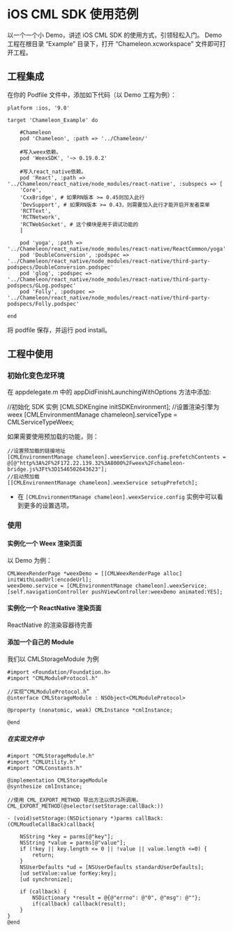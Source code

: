 # iOS CML SDK 使用范例

以一个一个小 Demo，讲述 iOS CML SDK 的使用方式，引领轻松入门。
Demo 工程在根目录 “Example” 目录下，打开 “Chameleon.xcworkspace” 文件即可打开工程。

## 工程集成

在你的 Podfile 文件中，添加如下代码（以 Demo 工程为例）：

    platform :ios, '9.0'

    target 'Chameleon_Example' do

        #Chameleon
        pod 'Chameleon', :path => '../Chameleon/'

        #写入weex依赖。
        pod 'WeexSDK', '~> 0.19.0.2'

        #写入react_native依赖。
        pod 'React', :path => '../Chameleon/react_native/node_modules/react-native', :subspecs => [
        'Core',
        'CxxBridge', # 如果RN版本 >= 0.45则加入此行
        'DevSupport', # 如果RN版本 >= 0.43，则需要加入此行才能开启开发者菜单
        'RCTText',
        'RCTNetwork',
        'RCTWebSocket', # 这个模块是用于调试功能的
        ]

        pod 'yoga', :path => '../Chameleon/react_native/node_modules/react-native/ReactCommon/yoga'
        pod 'DoubleConversion', :podspec => '../Chameleon/react_native/node_modules/react-native/third-party-podspecs/DoubleConversion.podspec'
        pod 'glog', :podspec => '../Chameleon/react_native/node_modules/react-native/third-party-podspecs/GLog.podspec'
        pod 'Folly', :podspec => '../Chameleon/react_native/node_modules/react-native/third-party-podspecs/Folly.podspec'

    end

将 podfile 保存，并运行 pod install。

## 工程中使用

### 初始化变色龙环境

在 appdelegate.m 中的 appDidFinishLaunchingWithOptions 方法中添加:

//初始化 SDK 实例
[CMLSDKEngine initSDKEnvironment];
//设置渲染引擎为 weex
[CMLEnvironmentManage chameleon].serviceType = CMLServiceTypeWeex;

如果需要使用预加载的功能，则：

    //设置预加载的链接地址
    [CMLEnvironmentManage chameleon].weexService.config.prefetchContents = @[@"http%3A%2F%2F172.22.139.32%3A8000%2Fweex%2Fchameleon-bridge.js%3Ft%3D1546502643623"];
    //启动预加载
    [[CMLEnvironmentManage chameleon].weexService setupPrefetch];

- 在 `[CMLEnvironmentManage chameleon].weexService.config` 实例中可以看到更多的设置选项。

### 使用

#### 实例化一个 Weex 渲染页面

以 Demo 为例：

    CMLWeexRenderPage *weexDemo = [[CMLWeexRenderPage alloc] initWithLoadUrl:encodeUrl];
    weexDemo.service = [CMLEnvironmentManage chameleon].weexService;
    [self.navigationController pushViewController:weexDemo animated:YES];

#### 实例化一个 ReactNative 渲染页面

ReactNative 的渲染容器待完善

#### 添加一个自己的 Module

我们以 CMLStorageModule 为例

    #import <Foundation/Foundation.h>
    #import "CMLModuleProtocol.h"

    //实现“CMLModuleProtocol.h”
    @interface CMLStorageModule : NSObject<CMLModuleProtocol>

    @property (nonatomic, weak) CMLInstance *cmlInstance;

    @end

##### 在实现文件中

    #import "CMLStorageModule.h"
    #import "CMLUtility.h"
    #import "CMLConstants.h"

    @implementation CMLStorageModule
    @synthesize cmlInstance;

    //使用 CML_EXPORT_METHOD 导出方法以供JS所调用。
    CML_EXPORT_METHOD(@selector(setStorage:callBack:))

    - (void)setStorage:(NSDictionary *)parms callBack:(CMLMoudleCallBack)callback{

        NSString *key = parms[@"key"];
        NSString *value = parms[@"value"];
        if (!key || key.length <= 0 || !value || value.length <=0) {
            return;
        }
        NSUserDefaults *ud = [NSUserDefaults standardUserDefaults];
        [ud setValue:value forKey:key];
        [ud synchronize];

        if (callback) {
            NSDictionary *result = @{@"errno": @"0", @"msg": @""};
            if(callback) callback(result);
        }
    }
    @end
